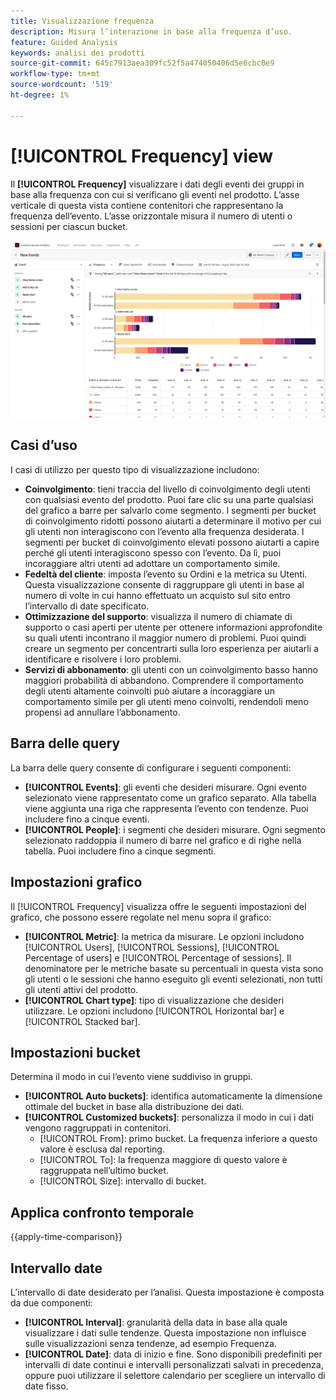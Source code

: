 ```yaml
---
title: Visualizzazione frequenza
description: Misura l’interazione in base alla frequenza d’uso.
feature: Guided Analysis
keywords: analisi dei prodotti
source-git-commit: 645c7913aea309fc52f5a474050406d5e6cbc0e9
workflow-type: tm+mt
source-wordcount: '519'
ht-degree: 1%

---
```


# [!UICONTROL Frequency] view

Il **[!UICONTROL Frequency]** visualizzare i dati degli eventi dei gruppi in base alla frequenza con cui si verificano gli eventi nel prodotto. L’asse verticale di questa vista contiene contenitori che rappresentano la frequenza dell’evento. L’asse orizzontale misura il numero di utenti o sessioni per ciascun bucket.

![Schermata Frequenza](../assets/frequency-stacked.png)

## Casi d’uso

I casi di utilizzo per questo tipo di visualizzazione includono:

* **Coinvolgimento**: tieni traccia del livello di coinvolgimento degli utenti con qualsiasi evento del prodotto. Puoi fare clic su una parte qualsiasi del grafico a barre per salvarlo come segmento. I segmenti per bucket di coinvolgimento ridotti possono aiutarti a determinare il motivo per cui gli utenti non interagiscono con l’evento alla frequenza desiderata. I segmenti per bucket di coinvolgimento elevati possono aiutarti a capire perché gli utenti interagiscono spesso con l’evento. Da lì, puoi incoraggiare altri utenti ad adottare un comportamento simile.
* **Fedeltà del cliente**: imposta l’evento su Ordini e la metrica su Utenti. Questa visualizzazione consente di raggruppare gli utenti in base al numero di volte in cui hanno effettuato un acquisto sul sito entro l’intervallo di date specificato.
* **Ottimizzazione del supporto**: visualizza il numero di chiamate di supporto o casi aperti per utente per ottenere informazioni approfondite su quali utenti incontrano il maggior numero di problemi. Puoi quindi creare un segmento per concentrarti sulla loro esperienza per aiutarli a identificare e risolvere i loro problemi.
* **Servizi di abbonamento**: gli utenti con un coinvolgimento basso hanno maggiori probabilità di abbandono. Comprendere il comportamento degli utenti altamente coinvolti può aiutare a incoraggiare un comportamento simile per gli utenti meno coinvolti, rendendoli meno propensi ad annullare l’abbonamento.

## Barra delle query

La barra delle query consente di configurare i seguenti componenti:

* **[!UICONTROL Events]**: gli eventi che desideri misurare. Ogni evento selezionato viene rappresentato come un grafico separato. Alla tabella viene aggiunta una riga che rappresenta l’evento con tendenze. Puoi includere fino a cinque eventi.
* **[!UICONTROL People]**: i segmenti che desideri misurare. Ogni segmento selezionato raddoppia il numero di barre nel grafico e di righe nella tabella. Puoi includere fino a cinque segmenti.

## Impostazioni grafico

Il [!UICONTROL Frequency] visualizza offre le seguenti impostazioni del grafico, che possono essere regolate nel menu sopra il grafico:

* **[!UICONTROL Metric]**: la metrica da misurare. Le opzioni includono [!UICONTROL Users],  [!UICONTROL Sessions],  [!UICONTROL Percentage of users] e  [!UICONTROL Percentage of sessions]. Il denominatore per le metriche basate su percentuali in questa vista sono gli utenti o le sessioni che hanno eseguito gli eventi selezionati, non tutti gli utenti attivi del prodotto.
* **[!UICONTROL Chart type]**: tipo di visualizzazione che desideri utilizzare. Le opzioni includono [!UICONTROL Horizontal bar] e [!UICONTROL Stacked bar].

## Impostazioni bucket

Determina il modo in cui l’evento viene suddiviso in gruppi.

* **[!UICONTROL Auto buckets]**: identifica automaticamente la dimensione ottimale del bucket in base alla distribuzione dei dati.
* **[!UICONTROL Customized buckets]**: personalizza il modo in cui i dati vengono raggruppati in contenitori.
   * [!UICONTROL From]: primo bucket. La frequenza inferiore a questo valore è esclusa dal reporting.
   * [!UICONTROL To]: la frequenza maggiore di questo valore è raggruppata nell’ultimo bucket.
   * [!UICONTROL Size]: intervallo di bucket.

## Applica confronto temporale

{{apply-time-comparison}}

## Intervallo date

L’intervallo di date desiderato per l’analisi. Questa impostazione è composta da due componenti:

* **[!UICONTROL Interval]**: granularità della data in base alla quale visualizzare i dati sulle tendenze. Questa impostazione non influisce sulle visualizzazioni senza tendenze, ad esempio Frequenza.
* **[!UICONTROL Date]**: data di inizio e fine. Sono disponibili predefiniti per intervalli di date continui e intervalli personalizzati salvati in precedenza, oppure puoi utilizzare il selettore calendario per scegliere un intervallo di date fisso.
